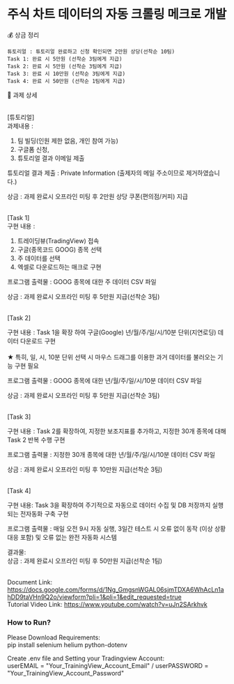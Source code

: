 # 주식 차트 데이터의 자동 크롤링 메크로 개발

💰 상금 정리

    튜토리얼 : 튜토리얼 완료하고 신청 확인되면 2만원 상당(선착순 10팀)
    Task 1: 완료 시 5만원 (선착순 3팀에게 지급)
    Task 2: 완료 시 5만원 (선착순 3팀에게 지급)
    Task 3: 완료 시 10만원 (선착순 3팀에게 지급)
    Task 4: 완료 시 50만원 (선착순 1팀에게 지급)


📝 과제 상세

<br>[튜토리얼]</br>
과제내용 : 
1) 팀 빌딩(인원 제한 없음, 개인 참여 가능)
2) 구글폼 신청, 
3) 튜토리얼 결과 이메일 제출

튜토리얼 결과 제출 : 
Private Information (출제자의 메일 주소이므로 제거하였습니다.)

상금 : 
과제 완료시 오프라인 미팅 후 2만원 상당 쿠폰(편의점/커피) 지급


<br>[Task 1]</br>
구현 내용 : 
1) 트레이딩뷰(TradingView) 접속 
2) 구글(종목코드 GOOG) 종목 선택 
3) 주 데이터를 선택
4) 엑셀로 다운로드하는 매크로 구현 

프로그램 출력물 : 
GOOG 종목에 대한 주 데이터 CSV 파일

상금 : 
과제 완료시 오프라인 미팅 후 5만원 지급(선착순 3팀)


<br>[Task 2]</br>

구현  내용 : 
Task 1을 확장 하여 구글(Google) 년/월/주/일/시/10분 단위(지연로딩) 데이터 다운로드 구현<br></br>
★ 특히, 일, 시, 10분 단위 선택 시 마우스 드래그를 이용한 과거 데이터를 불러오는 기능 구현 필요

프로그램 출력물 : 
GOOG 종목에 대한 년/월/주/일/시/10분  데이터 CSV 파일

상금 :
과제 완료시 오프라인 미팅 후 5만원 지급(선착순 3팀)


<br>[Task 3]</br>

구현 내용 : 
Task 2를 확장하여, 지정한 보조지표를 추가하고, 지정한 30개 종목에 대해 Task 2 반복 수행 구현

프로그램 출력물 : 
지정한 30개 종목에 대한  년/월/주/일/시/10분  데이터 CSV 파일

상금 : 
과제 완료시 오프라인 미팅 후 10만원 지급(선착순 3팀)


<br>[Task 4]</br>

구현 내용: 
Task 3을 확장하여 주기적으로 자동으로 데이터 수집 및 DB 저장까지 실행되는 전자동화 구축 구현  

프로그램 출력물 : 
매일 오전 9시 자동 실행, 3일간 테스트 시 오류 없이 동작 (이상 상황 대응 포함)  및 오류 없는 완전 자동화 시스템

결과물:   
상금 : 과제 완료시 오프라인 미팅 후 50만원 지급(선착순 1팀)

<br>Document Link: https://docs.google.com/forms/d/1Ng_GmgsnWGAL06sjmTDXA6WhAcLn1ahDD9taVHn9Q2o/viewform?pli=1&pli=1&edit_requested=true
<br>Tutorial Video Link: https://www.youtube.com/watch?v=uJn2SArkhvk

### How to Run?
Please Download Requirements:<br>
pip install selenium helium python-dotenv


Create .env file and Setting your Tradingview Account:<br>
userEMAIL = "Your_TrainingView_Account_Email" / userPASSWORD = "Your_TrainingView_Account_Password"
